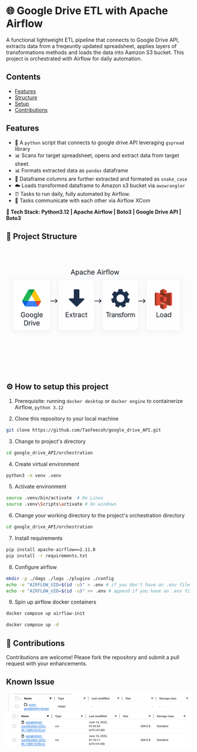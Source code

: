 # 🌐 Google Drive ETL with Apache Airflow

A functional lightweight ETL pipeline that connects to Google Drive API, extracts data from a freqeuntly updated spreadsheet, applies layers of transformations methods and loads the data into Aamzon S3 bucket. This project is orchestrated with Airflow for daily automation.

## Contents
* [Features](#features)
* [Structure](#-project-structure)
* [Setup](#️-how-to-setup-this-project)
* [Contributions](#-contributions)


## Features
* 🔐 A `python` script that connects to google drive API leveraging `gspread` library
* 📊 Scans for target spreadsheet, opens and extract data from target sheet.
* 📊 Formats extracted data as `pandas` dataframe
* 🧹 Dataframe columns are further extracted and formated as `snake_case`
* ☁️ Loads transformed dataframe to Amazon s3 bucket via `awswrangler`
* ⏰ Tasks to run daily, fully automated by Airflow.
* 🔄 Tasks communicate with each other via Airflow XCom

**📌 Tech Stack:  Python3.12 | Apache Airflow | Boto3 | Google Drive API | Boto3**

## 📁 Project Structure

![alt text](images/image-2.png)

## ⚙️ How to setup this project
1. Prerequisite: running `docker desktop` or `docker engine` to containerize Airflow, `python 3.12`

2. Clone this repository to your local machine
```bash
git clone https://github.com/Taofeecoh/google_drive_API.git
```

3. Change to project's directory 
```bash
cd google_drive_API/orchestration
```

4. Create virtual environment
```bash
python3 -m venv .venv
```

5. Activate environment
```bash
source .venv/bin/activate  # On Linux
source .venv\Scripts\activate # On windows
```

6. Change your working directory to the project's orchestration directory
```bash
cd google_drive_API/orchestration
```

7. Install requirements
```bash
pip install apache-airflow==2.11.0
pip install -r requirements.txt
```

8. Configure airflow
```bash
mkdir -p ./dags ./logs ./plugins ./config                                                                                                   
echo -e "AIRFLOW_UID=$(id -u)" > .env # if you don't have an .env file
echo -e "AIRFLOW_UID=$(id -u)" >> .env # append if you have an .env file
```

9. Spin up airflow docker containers
```bash
docker compose up airflow-init 
```
```bash
docker compose up -d
```

## 🤝 Contributions
Contributions are welcome! Please fork the repository and submit a pull request with your enhancements.


## Known Issue

![alt text](images/image.png)
![alt text](images/image-1.png)